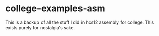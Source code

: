 # college-examples-asm
This is a backup of all the stuff I did in hcs12 assembly for college.
This exists purely for nostalgia's sake.
